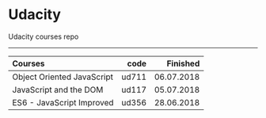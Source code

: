 # Udacity
Udacity courses repo

--------------------------


| Courses                                  |  code |   Finished |
|:-----------------------------------------|------:|-----------:|
| Object Oriented JavaScript               | ud711 | 06.07.2018 |
| JavaScript and the DOM                   | ud117 | 05.07.2018 |
| ES6 - JavaScript Improved                | ud356 | 28.06.2018 |

